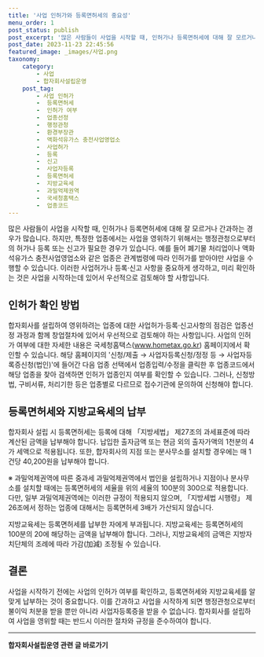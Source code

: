 ```yaml
---
title: '사업 인허가와 등록면허세의 중요성'
menu_order: 1
post_status: publish
post_excerpt: '많은 사람들이 사업을 시작할 때, 인허가나 등록면허세에 대해 잘 모르거나 간과하는 경우가 많습니다. 하지만, 특정한 업종에서는 사업을 영위하기 위해서는 행정관청으로부터의 허가나 등록 또는 신고가 필요한 경우가 있습니다. 예를 들어 폐기물 처리업이나 액화석유가스 충전사업영업소와 같은 업종은 관계법령에 따라 인허가를 받아야만 사업을 수행할 수 있습니다. 이러한 사업허가나 등록 신고 사항을 중요하게 생각하고, 미리 확인하는 것은 사업을 시작하는데 있어서 우선적으로 검토해야 할 사항입니다.'
post_date: 2023-11-23 22:45:56
featured_image: _images/사업.png
taxonomy:
    category:
        - 사업
        - 합자회사설립운영
    post_tag:
        - 사업 인허가
        -  등록면허세
        -  인허가 여부
        -  업종선정
        -  행정관청
        -  환경부장관
        -  액화석유가스 충전사업영업소
        -  사업허가
        -  등록
        -  신고
        -  사업자등록
        -  등록면허세
        -  지방교육세
        -  과밀억제권역
        -  국세청홈택스
        -  업종코드
---
```



많은 사람들이 사업을 시작할 때, 인허가나 등록면허세에 대해 잘 모르거나 간과하는 경우가 많습니다. 하지만, 특정한 업종에서는 사업을 영위하기 위해서는 행정관청으로부터의 허가나 등록 또는 신고가 필요한 경우가 있습니다. 예를 들어 폐기물 처리업이나 액화석유가스 충전사업영업소와 같은 업종은 관계법령에 따라 인허가를 받아야만 사업을 수행할 수 있습니다. 이러한 사업허가나 등록·신고 사항을 중요하게 생각하고, 미리 확인하는 것은 사업을 시작하는데 있어서 우선적으로 검토해야 할 사항입니다.

## 인허가 확인 방법

합자회사를 설립하여 영위하려는 업종에 대한 사업허가·등록·신고사항의 점검은 업종선정 과정과 함께 창업절차에 있어서 우선적으로 검토해야 하는 사항입니다. 사업의 인허가 여부에 대한 자세한 내용은 국세청홈택스(www.hometax.go.kr) 홈페이지에서 확인할 수 있습니다. 해당 홈페이지의 '신청/제출 → 사업자등록신청/정정 등 → 사업자등록증신청(법인)'에 들어간 다음 업종 선택에서 업종입력/수정을 클릭한 후 업종코드에서 해당 업종을 찾아 검색하면 인허가 업종인지 여부를 확인할 수 있습니다. 그러나, 신청방법, 구비서류, 처리기한 등은 업종별로 다르므로 접수기관에 문의하여 신청해야 합니다.

## 등록면허세와 지방교육세의 납부

합자회사 설립 시 등록면허세는 등록에 대해 「지방세법」 제27조의 과세표준에 따라 계산된 금액을 납부해야 합니다. 납입한 출자금액 또는 현금 외의 출자가액의 1천분의 4가 세액으로 적용됩니다. 또한, 합자회사의 지점 또는 분사무소를 설치할 경우에는 매 1건당 40,200원을 납부해야 합니다.

※ 과밀억제권역에 따른 중과세
과밀억제권역에서 법인을 설립하거나 지점이나 분사무소를 설치할 때에는 등록면허세의 세율을 위의 세율의 100분의 300으로 적용합니다. 다만, 일부 과밀억제권역에는 이러한 규정이 적용되지 않으며, 「지방세법 시행령」 제26조에서 정하는 업종에 대해서는 등록면허세 3배가 가산되지 않습니다.

지방교육세는 등록면허세를 납부한 자에게 부과됩니다. 지방교육세는 등록면허세의 100분의 20에 해당하는 금액을 납부해야 합니다. 그러나, 지방교육세의 금액은 지방자치단체의 조례에 따라 가감(加減) 조정될 수 있습니다.

## 결론

사업을 시작하기 전에는 사업의 인허가 여부를 확인하고, 등록면허세와 지방교육세를 알맞게 납부하는 것이 중요합니다. 이를 간과하고 사업을 시작하게 되면 행정관청으로부터 불이익 처분을 받을 뿐만 아니라 사업자등록증을 받을 수 없습니다. 합자회사를 설립하여 사업을 영위할 때는 반드시 이러한 절차와 규정을 준수하여야 합니다.

<!-- wp:separator -->
<hr class="wp-block-separator has-alpha-channel-opacity"/>
<!-- /wp:separator -->

<!-- wp:group {"backgroundColor":"base","layout":{"type":"constrained"}} -->
<div class="wp-block-group has-base-background-color has-background"><!-- wp:paragraph {"align":"center","fontSize":"medium"} -->
<p class="has-text-align-center has-large-font-size"><strong>합자회사설립운영 관련 글 바로가기</strong></p>
<!-- /wp:paragraph -->


<!-- wp:latest-posts
{"categories":[{"id":27402,"count":19,"description":"","link":"https://uknowlaw.com/category/%ed%95%a9%ec%9e%90%ed%9a%8c%ec%82%ac%ec%84%a4%eb%a6%bd%ec%9a%b4%ec%98%81/","name":"합자회사설립운영","slug":"합자회사설립운영","taxonomy":"category","parent":0,"meta":[],"_links":{"self":[{"href":"https://uknowlaw.com/wp-json/wp/v2/categories/27402"}],"collection":[{"href":"https://uknowlaw.com/wp-json/wp/v2/categories"}],"about":[{"href":"https://uknowlaw.com/wp-json/wp/v2/taxonomies/category"}],"wp:post_type":[{"href":"https://uknowlaw.com/wp-json/wp/v2/posts?categories=27402"}],"curies":[{"name":"wp","href":"https://api.w.org/{rel}","templated":true}]}}],"postsToShow":100,"excerptLength":28,"postLayout":"grid","columns":2,"featuredImageAlign":"left","featuredImageSizeSlug":"large","fontSize":"small"} /--></div>
<!-- /wp:group -->